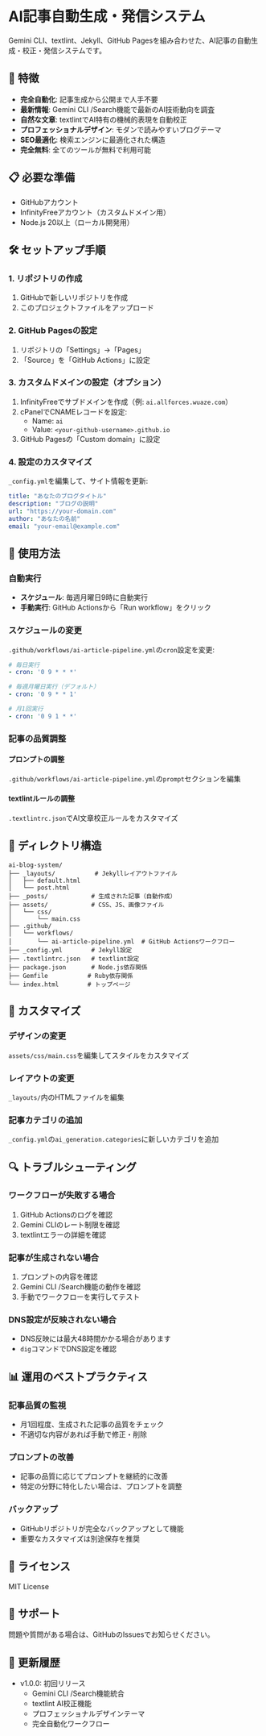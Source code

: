 # AI記事自動生成・発信システム

Gemini CLI、textlint、Jekyll、GitHub Pagesを組み合わせた、AI記事の自動生成・校正・発信システムです。

## 🚀 特徴

- **完全自動化**: 記事生成から公開まで人手不要
- **最新情報**: Gemini CLI /Search機能で最新のAI技術動向を調査
- **自然な文章**: textlintでAI特有の機械的表現を自動校正
- **プロフェッショナルデザイン**: モダンで読みやすいブログテーマ
- **SEO最適化**: 検索エンジンに最適化された構造
- **完全無料**: 全てのツールが無料で利用可能

## 📋 必要な準備

- GitHubアカウント
- InfinityFreeアカウント（カスタムドメイン用）
- Node.js 20以上（ローカル開発用）

## 🛠️ セットアップ手順

### 1. リポジトリの作成

1. GitHubで新しいリポジトリを作成
2. このプロジェクトファイルをアップロード

### 2. GitHub Pagesの設定

1. リポジトリの「Settings」→「Pages」
2. 「Source」を「GitHub Actions」に設定

### 3. カスタムドメインの設定（オプション）

1. InfinityFreeでサブドメインを作成（例: `ai.allforces.wuaze.com`）
2. cPanelでCNAMEレコードを設定:
   - Name: `ai`
   - Value: `<your-github-username>.github.io`
3. GitHub Pagesの「Custom domain」に設定

### 4. 設定のカスタマイズ

`_config.yml`を編集して、サイト情報を更新:

```yaml
title: "あなたのブログタイトル"
description: "ブログの説明"
url: "https://your-domain.com"
author: "あなたの名前"
email: "your-email@example.com"
```

## 🔧 使用方法

### 自動実行

- **スケジュール**: 毎週月曜日9時に自動実行
- **手動実行**: GitHub Actionsから「Run workflow」をクリック

### スケジュールの変更

`.github/workflows/ai-article-pipeline.yml`の`cron`設定を変更:

```yaml
# 毎日実行
- cron: '0 9 * * *'

# 毎週月曜日実行（デフォルト）
- cron: '0 9 * * 1'

# 月1回実行
- cron: '0 9 1 * *'
```

### 記事の品質調整

#### プロンプトの調整
`.github/workflows/ai-article-pipeline.yml`の`prompt`セクションを編集

#### textlintルールの調整
`.textlintrc.json`でAI文章校正ルールをカスタマイズ

## 📁 ディレクトリ構造

```
ai-blog-system/
├── _layouts/           # Jekyllレイアウトファイル
│   ├── default.html
│   └── post.html
├── _posts/            # 生成された記事（自動作成）
├── assets/            # CSS、JS、画像ファイル
│   └── css/
│       └── main.css
├── .github/
│   └── workflows/
│       └── ai-article-pipeline.yml  # GitHub Actionsワークフロー
├── _config.yml        # Jekyll設定
├── .textlintrc.json   # textlint設定
├── package.json       # Node.js依存関係
├── Gemfile           # Ruby依存関係
└── index.html        # トップページ
```

## 🎨 カスタマイズ

### デザインの変更

`assets/css/main.css`を編集してスタイルをカスタマイズ

### レイアウトの変更

`_layouts/`内のHTMLファイルを編集

### 記事カテゴリの追加

`_config.yml`の`ai_generation.categories`に新しいカテゴリを追加

## 🔍 トラブルシューティング

### ワークフローが失敗する場合

1. GitHub Actionsのログを確認
2. Gemini CLIのレート制限を確認
3. textlintエラーの詳細を確認

### 記事が生成されない場合

1. プロンプトの内容を確認
2. Gemini CLI /Search機能の動作を確認
3. 手動でワークフローを実行してテスト

### DNS設定が反映されない場合

- DNS反映には最大48時間かかる場合があります
- `dig`コマンドでDNS設定を確認

## 📊 運用のベストプラクティス

### 記事品質の監視

- 月1回程度、生成された記事の品質をチェック
- 不適切な内容があれば手動で修正・削除

### プロンプトの改善

- 記事の品質に応じてプロンプトを継続的に改善
- 特定の分野に特化したい場合は、プロンプトを調整

### バックアップ

- GitHubリポジトリが完全なバックアップとして機能
- 重要なカスタマイズは別途保存を推奨

## 📝 ライセンス

MIT License

## 🤝 サポート

問題や質問がある場合は、GitHubのIssuesでお知らせください。

## 🔄 更新履歴

- v1.0.0: 初回リリース
  - Gemini CLI /Search機能統合
  - textlint AI校正機能
  - プロフェッショナルデザインテーマ
  - 完全自動化ワークフロー

